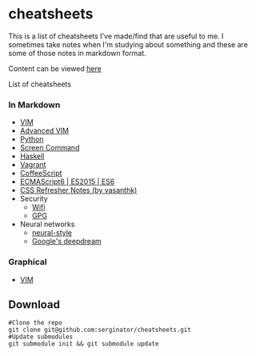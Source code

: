 cheatsheets
===========

This is a list of cheatsheets I've made/find that are useful to me. I sometimes
take notes when I'm studying about something and these are some of those notes
in markdown format.

Content can be viewed [here](http://serginator.github.io/cheatsheets/)

List of cheatsheets

### In Markdown

* [VIM](md/vimsheet.md)
* [Advanced VIM](md/advanced_vimsheet.md)
* [Python](md/python.md)
* [Screen Command](md/screen.md)
* [Haskell](md/haskell.md)
* [Vagrant](md/vagrant.md)
* [CoffeeScript](md/coffeescript.md)
* [ECMAScript6 | ES2015 | ES6](md/ecmascript6.md)
* [CSS Refresher Notes (by vasanthk)](https://github.com/vasanthk/css-refresher-notes)
* Security
  * [Wifi](md/security/wifi.md)
  * [GPG](md/security/gpg.md)
* Neural networks
  * [neural-style](md/neural-style.md)
  * [Google's deepdream](md/deepdream.md)

### Graphical

* [VIM](graphical/vim.gif)

## Download

```
#Clone the repo
git clone git@github.com:serginator/cheatsheets.git
#Update submodules
git submodule init && git submodule update
```

